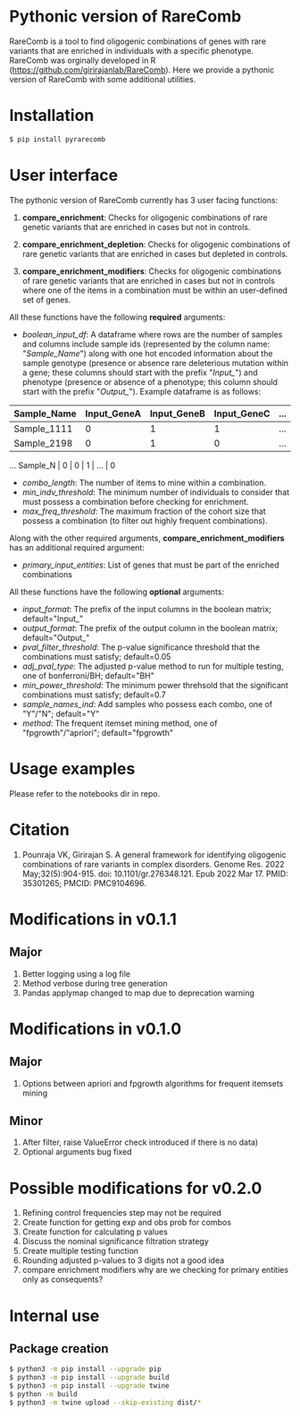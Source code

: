 # Pythonic version of RareComb
RareComb is a tool to find oligogenic combinations of genes with rare variants that are enriched in individuals with a specific phenotype. RareComb was orginally developed in R (https://github.com/girirajanlab/RareComb). Here we provide a pythonic version of RareComb with some additional utilities.

# Installation
```bash
$ pip install pyrarecomb
```

# User interface 
The pythonic version of RareComb currently has 3 user facing functions:

1. **compare_enrichment**: Checks for oligogenic combinations of rare genetic variants that are enriched in cases but not in controls.

2. **compare_enrichment_depletion**:  Checks for oligogenic combinations of rare genetic variants that are enriched in cases but depleted in controls.

3. **compare_enrichment_modifiers**: Checks for oligogenic combinations of rare genetic variants that are enriched in cases but not in controls where one of the items in a combination must be within an user-defined set of genes.

All these functions have the following **required** arguments:

- *boolean_input_df*: A dataframe where rows are the number of samples and columns include sample ids (represented by the column name: "*Sample_Name*") along with one hot encoded information about the sample genotype (presence or absence rare deleterious mutation within a gene; these columns should start with the prefix "*Input_*") and phenotype (presence or absence of a phenotype; this column should start with the prefix "*Output_*"). Example dataframe is as follows:

Sample_Name | Input_GeneA | Input_GeneB | Input_GeneC | ... | Output_phenotype
--- | --- | --- | --- | --- | --- 
Sample_1111 | 0 | 1 | 1 | ... | 1
Sample_2198 | 0 | 1 | 0 | ... | 0
... 
Sample_N | 0 | 0 | 1 | ... | 0

- *combo_length*: The number of items to mine within a combination.
- *min_indv_threshold*: The minimum number of individuals to consider that must possess a combination before checking for enrichment.
- *max_freq_threshold*: The maximum fraction of the cohort size that possess a combination (to filter out highly frequent combinations).

Along with the other required arguments, **compare_enrichment_modifiers** has an additional required argument:

- *primary_input_entities*: List of genes that must be part of the enriched combinations

All these functions have the following **optional** arguments:

- *input_format*: The prefix of the input columns in the boolean matrix; default="Input_"
- *output_format*: The prefix of the output column in the boolean matrix; default="Output_"
- *pval_filter_threshold*: The p-value significance threshold that the combinations must satisfy; default=0.05
- *adj_pval_type*: The adjusted p-value method to run for multiple testing, one of bonferroni/BH; default="BH"
- *min_power_threshold*: The minimum power threhsold that the significant combinations must satisfy; default=0.7
- *sample_names_ind*: Add samples who possess each combo, one of "Y"/"N"; default="Y"
- *method*: The frequent itemset mining method, one of "fpgrowth"/"apriori"; default="fpgrowth"

# Usage examples
Please refer to the notebooks dir in repo.

# Citation
1. Pounraja VK, Girirajan S. A general framework for identifying oligogenic combinations of rare variants in complex disorders. Genome Res. 2022 May;32(5):904-915. doi: 10.1101/gr.276348.121. Epub 2022 Mar 17. PMID: 35301265; PMCID: PMC9104696.

# Modifications in v0.1.1
## Major
1. Better logging using a log file
2. Method verbose during tree generation
3. Pandas applymap changed to map due to deprecation warning

# Modifications in v0.1.0
## Major
1. Options between apriori and fpgrowth algorithms for frequent itemsets mining

## Minor
1. After filter, raise ValueError check introduced if there is no data)
2. Optional arguments bug fixed

# Possible modifications for v0.2.0
1. Refining control frequencies step may not be required
2. Create function for getting exp and obs prob for combos
3. Create function for calculating p values
4. Discuss the nominal significance filtration strategy
5. Create multiple testing function
6. Rounding adjusted p-values to 3 digits not a good idea
7. compare enrichment modifiers why are we checking for primary entities only as consequents?

# Internal use
## Package creation
```bash
$ python3 -m pip install --upgrade pip
$ python3 -m pip install --upgrade build
$ python3 -m pip install --upgrade twine
$ python -m build
$ python3 -m twine upload --skip-existing dist/*

